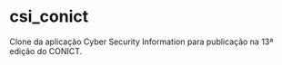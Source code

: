 # csi_conict
Clone da aplicação Cyber Security Information para publicação na 13ª edição do CONICT.
